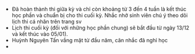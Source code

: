- Đã hoàn thành thi giữa kỳ và chỉ còn khoảng từ 3 đến 4 tuần là kết thúc học phần và chuẩn bị cho thi cuối kỳ. Nhắc nhở sinh viên chú ý theo dõi lịch thi cá nhân trên trang sv
- Lịch thi cuối kỳ (đối với những học phần chung) sẽ bắt đầu từ ngày 13/12 và kết thúc vào 05/01).
- Huỳnh Nguyên Tấn vắng mặt từ đầu năm, cân nhắc đã nghỉ học
- 